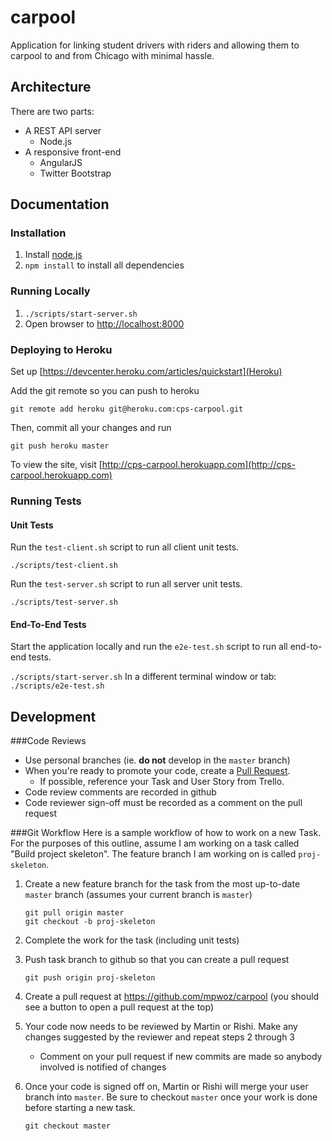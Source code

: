# carpool

Application for linking student drivers with riders
and allowing them to carpool to and from Chicago 
with minimal hassle. 


## Architecture

There are two parts:
* A REST API server
    - Node.js
* A responsive front-end
    - AngularJS
    - Twitter Bootstrap


## Documentation

### Installation

1. Install [node.js](http://nodejs.org/)
2. `npm install` to install all dependencies

### Running Locally

1. `./scripts/start-server.sh`
2. Open browser to [http://localhost:8000](http://localhost:8000)

### Deploying to Heroku

Set up [https://devcenter.heroku.com/articles/quickstart](Heroku)

Add the git remote so you can push to heroku 

`git remote add heroku git@heroku.com:cps-carpool.git`

Then, commit all your changes and run 

`git push heroku master`

To view the site, visit [http://cps-carpool.herokuapp.com](http://cps-carpool.herokuapp.com)

### Running Tests

#### Unit Tests

Run the `test-client.sh` script to run all client unit tests.

`./scripts/test-client.sh`

Run the `test-server.sh` script to run all server unit tests.

`./scripts/test-server.sh`

#### End-To-End Tests

Start the application locally and run the `e2e-test.sh` script to run all end-to-end tests.

`./scripts/start-server.sh`
In a different terminal window or tab:
`./scripts/e2e-test.sh`



## Development

###Code Reviews
- Use personal branches (ie. __do not__ develop in the `master` branch)
- When you're ready to promote your code, create a [Pull Request](https://help.github.com/articles/using-pull-requests).
    - If possible, reference your Task and User Story from Trello.
- Code review comments are recorded in github
- Code reviewer sign-off must be recorded as a comment on the pull request

###Git Workflow
Here is a sample workflow of how to work on a new Task.
For the purposes of this outline, assume I am working on a task called "Build project skeleton".
The feature branch I am working on is called `proj-skeleton`.

1. Create a new feature branch for the task from the most up-to-date `master` branch (assumes your current branch is `master`)

    ```
    git pull origin master
    git checkout -b proj-skeleton
    ```

2. Complete the work for the task (including unit tests)
3. Push task branch to github so that you can create a pull request

    ```
    git push origin proj-skeleton
    ```

4. Create a pull request at https://github.com/mpwoz/carpool (you should see a button to open a pull request at the top)
5. Your code now needs to be reviewed by Martin or Rishi. Make any changes suggested by the reviewer and repeat steps 2 through 3
    - Comment on your pull request if new commits are made so anybody involved is notified of changes
6. Once your code is signed off on, Martin or Rishi will merge your user branch into `master`. Be sure to checkout `master` once your work is done before starting a new task.

    ```
    git checkout master
    ```

